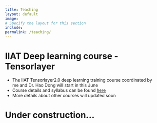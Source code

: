 ```yaml
---
title: Teaching
layout: default
image:
# Specify the layout for this section
include: 
permalink: /teaching/
---
```

# IIAT Deep learning course - Tensorlayer
* The IIAT Tensorlayer2.0 deep learning training course coordinated by me and Dr. Hao Dong will start in this June
* Course details and syllabus can be found [here](http://106.15.88.217/%E8%AF%BE%E7%A8%8B%E8%AF%A6%E6%83%85-course-details/)
* More details about other courses will updated soon

# Under construction...

